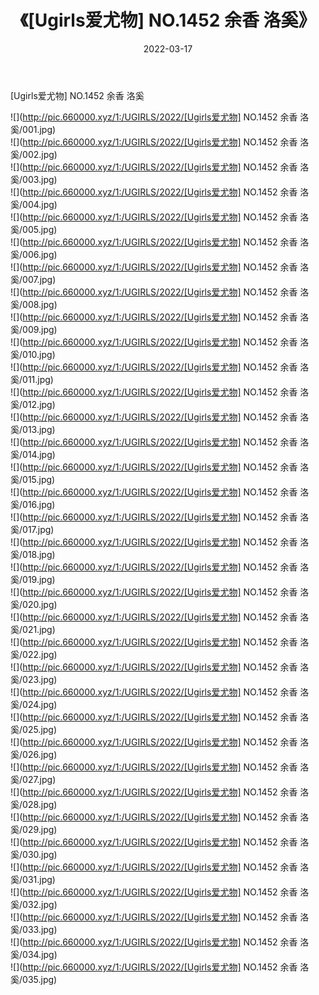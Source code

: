 ﻿---
layout: post
title:  《[Ugirls爱尤物] NO.1452 余香 洛奚》
date:   2022-03-17
img: http://pic.660000.xyz/1:/UGIRLS/2022/[Ugirls爱尤物] NO.1452 余香 洛奚/000.jpg
categories: [美女, 清纯, 唯美]
---

[Ugirls爱尤物] NO.1452 余香 洛奚

 ![](http://pic.660000.xyz/1:/UGIRLS/2022/[Ugirls爱尤物] NO.1452 余香 洛奚/001.jpg) <br>![](http://pic.660000.xyz/1:/UGIRLS/2022/[Ugirls爱尤物] NO.1452 余香 洛奚/002.jpg) <br>![](http://pic.660000.xyz/1:/UGIRLS/2022/[Ugirls爱尤物] NO.1452 余香 洛奚/003.jpg) <br>![](http://pic.660000.xyz/1:/UGIRLS/2022/[Ugirls爱尤物] NO.1452 余香 洛奚/004.jpg) <br>![](http://pic.660000.xyz/1:/UGIRLS/2022/[Ugirls爱尤物] NO.1452 余香 洛奚/005.jpg) <br>![](http://pic.660000.xyz/1:/UGIRLS/2022/[Ugirls爱尤物] NO.1452 余香 洛奚/006.jpg) <br>![](http://pic.660000.xyz/1:/UGIRLS/2022/[Ugirls爱尤物] NO.1452 余香 洛奚/007.jpg) <br>![](http://pic.660000.xyz/1:/UGIRLS/2022/[Ugirls爱尤物] NO.1452 余香 洛奚/008.jpg) <br>![](http://pic.660000.xyz/1:/UGIRLS/2022/[Ugirls爱尤物] NO.1452 余香 洛奚/009.jpg) <br>![](http://pic.660000.xyz/1:/UGIRLS/2022/[Ugirls爱尤物] NO.1452 余香 洛奚/010.jpg) <br>![](http://pic.660000.xyz/1:/UGIRLS/2022/[Ugirls爱尤物] NO.1452 余香 洛奚/011.jpg) <br>![](http://pic.660000.xyz/1:/UGIRLS/2022/[Ugirls爱尤物] NO.1452 余香 洛奚/012.jpg) <br>![](http://pic.660000.xyz/1:/UGIRLS/2022/[Ugirls爱尤物] NO.1452 余香 洛奚/013.jpg) <br>![](http://pic.660000.xyz/1:/UGIRLS/2022/[Ugirls爱尤物] NO.1452 余香 洛奚/014.jpg) <br>![](http://pic.660000.xyz/1:/UGIRLS/2022/[Ugirls爱尤物] NO.1452 余香 洛奚/015.jpg) <br>![](http://pic.660000.xyz/1:/UGIRLS/2022/[Ugirls爱尤物] NO.1452 余香 洛奚/016.jpg) <br>![](http://pic.660000.xyz/1:/UGIRLS/2022/[Ugirls爱尤物] NO.1452 余香 洛奚/017.jpg) <br>![](http://pic.660000.xyz/1:/UGIRLS/2022/[Ugirls爱尤物] NO.1452 余香 洛奚/018.jpg) <br>![](http://pic.660000.xyz/1:/UGIRLS/2022/[Ugirls爱尤物] NO.1452 余香 洛奚/019.jpg) <br>![](http://pic.660000.xyz/1:/UGIRLS/2022/[Ugirls爱尤物] NO.1452 余香 洛奚/020.jpg) <br>![](http://pic.660000.xyz/1:/UGIRLS/2022/[Ugirls爱尤物] NO.1452 余香 洛奚/021.jpg) <br>![](http://pic.660000.xyz/1:/UGIRLS/2022/[Ugirls爱尤物] NO.1452 余香 洛奚/022.jpg) <br>![](http://pic.660000.xyz/1:/UGIRLS/2022/[Ugirls爱尤物] NO.1452 余香 洛奚/023.jpg) <br>![](http://pic.660000.xyz/1:/UGIRLS/2022/[Ugirls爱尤物] NO.1452 余香 洛奚/024.jpg) <br>![](http://pic.660000.xyz/1:/UGIRLS/2022/[Ugirls爱尤物] NO.1452 余香 洛奚/025.jpg) <br>![](http://pic.660000.xyz/1:/UGIRLS/2022/[Ugirls爱尤物] NO.1452 余香 洛奚/026.jpg) <br>![](http://pic.660000.xyz/1:/UGIRLS/2022/[Ugirls爱尤物] NO.1452 余香 洛奚/027.jpg) <br>![](http://pic.660000.xyz/1:/UGIRLS/2022/[Ugirls爱尤物] NO.1452 余香 洛奚/028.jpg) <br>![](http://pic.660000.xyz/1:/UGIRLS/2022/[Ugirls爱尤物] NO.1452 余香 洛奚/029.jpg) <br>![](http://pic.660000.xyz/1:/UGIRLS/2022/[Ugirls爱尤物] NO.1452 余香 洛奚/030.jpg) <br>![](http://pic.660000.xyz/1:/UGIRLS/2022/[Ugirls爱尤物] NO.1452 余香 洛奚/031.jpg) <br>![](http://pic.660000.xyz/1:/UGIRLS/2022/[Ugirls爱尤物] NO.1452 余香 洛奚/032.jpg) <br>![](http://pic.660000.xyz/1:/UGIRLS/2022/[Ugirls爱尤物] NO.1452 余香 洛奚/033.jpg) <br>![](http://pic.660000.xyz/1:/UGIRLS/2022/[Ugirls爱尤物] NO.1452 余香 洛奚/034.jpg) <br>![](http://pic.660000.xyz/1:/UGIRLS/2022/[Ugirls爱尤物] NO.1452 余香 洛奚/035.jpg) <br>